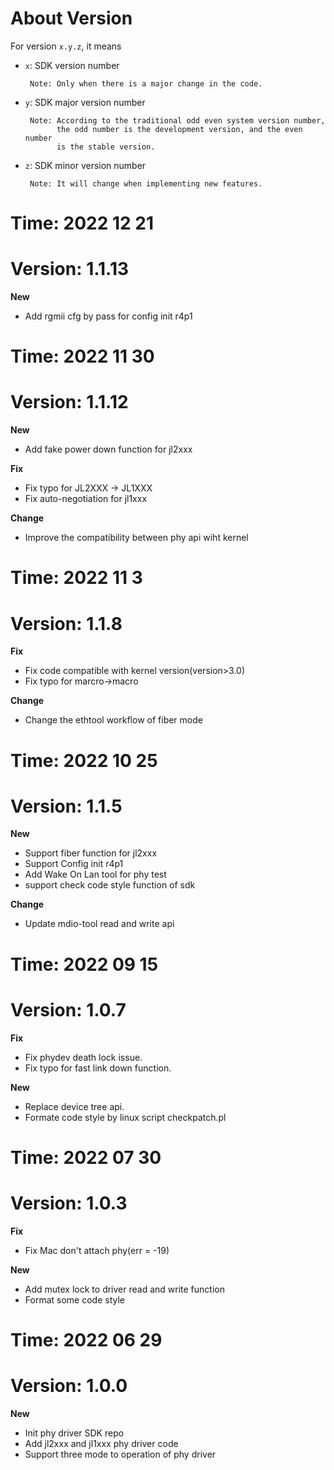 # About Version

For version `x.y.z`, it means

- `x`: SDK version number

       Note: Only when there is a major change in the code.

- `y`: SDK major version number

       Note: According to the traditional odd even system version number,
             the odd number is the development version, and the even number
             is the stable version.

- `z`: SDK minor version number

       Note: It will change when implementing new features.


# Time: 2022 12 21
# Version: 1.1.13
**New**
- Add rgmii cfg by pass for config init r4p1


# Time: 2022 11 30
# Version: 1.1.12
**New**
- Add fake power down function for jl2xxx

**Fix**
- Fix typo for JL2XXX -> JL1XXX
- Fix auto-negotiation for jl1xxx

**Change**
- Improve the compatibility between phy api wiht kernel


# Time: 2022 11 3
# Version: 1.1.8
**Fix**
- Fix code compatible with kernel version(version>3.0)
- Fix typo for marcro->macro

**Change**
- Change the ethtool workflow of fiber mode


# Time: 2022 10 25
# Version: 1.1.5
**New**
- Support fiber function for jl2xxx
- Support Config init r4p1
- Add Wake On Lan tool for phy test
- support check code style function of sdk

**Change**
- Update mdio-tool read and write api


# Time: 2022 09 15
# Version: 1.0.7
**Fix**
- Fix phydev death lock issue.
- Fix typo for fast link down function.

**New**
- Replace device tree api.
- Formate code style by linux script checkpatch.pl


# Time: 2022 07 30
# Version: 1.0.3

**Fix**
- Fix Mac don't attach phy(err = -19)

**New**
- Add mutex lock to driver read and write function
- Format some code style

# Time: 2022 06 29
# Version: 1.0.0

**New**
- Init phy driver SDK repo
- Add jl2xxx and jl1xxx phy driver code
- Support three mode to operation of phy driver
